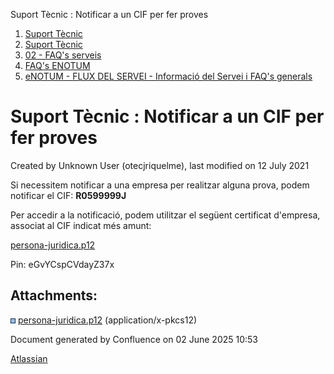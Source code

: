Suport Tècnic : Notificar a un CIF per fer proves  

1.  [Suport Tècnic](index.html)
2.  [Suport Tècnic](13893782.html)
3.  [02 - FAQ's serveis](26313393.html)
4.  [FAQ's ENOTUM](28705561.html)
5.  [eNOTUM - FLUX DEL SERVEI - Informació del Servei i FAQ's generals](26313306.html)

Suport Tècnic : Notificar a un CIF per fer proves
=================================================

Created by Unknown User (otecjriquelme), last modified on 12 July 2021

Si necessitem notificar a una empresa per realitzar alguna prova, podem notificar el CIF: **R0599999J**

  

Per accedir a la notificació, podem utilitzar el següent certificat d'empresa, associat al CIF indicat més amunt:

  

[persona-juridica.p12](attachments/41523798/41523799.p12)

  

Pin: eGvYCspCVdayZ37x

Attachments:
------------

![](images/icons/bullet_blue.gif) [persona-juridica.p12](attachments/41523798/41523799.p12) (application/x-pkcs12)  

Document generated by Confluence on 02 June 2025 10:53

[Atlassian](http://www.atlassian.com/)